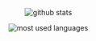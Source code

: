 <p align="center">
  <img src="https://github-readme-stats.vercel.app/api?username=huangshengjie&count_private=true&show_icons=true" alt="github stats" />
</p>

<p align="center">
  <img src="https://github-readme-stats.vercel.app/api/top-langs/?username=huangshengjie" alt="most used languages" />
</p>

